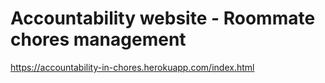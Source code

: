 # Accountability website - Roommate chores management

https://accountability-in-chores.herokuapp.com/index.html
